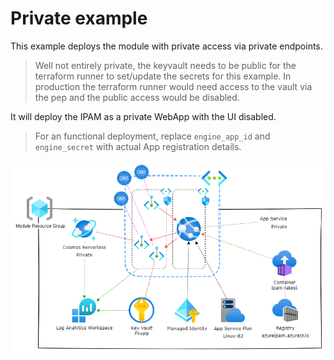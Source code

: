 # Private example

This example deploys the module with private access via private endpoints.

>Well not entirely private, the keyvault needs to be public for the terraform runner to set/update the secrets for this example. In production the terraform runner would need access to the vault via the pep and the public access would be disabled.

It will deploy the IPAM as a private WebApp with the UI disabled. 

>For an functional deployment, replace `engine_app_id` and `engine_secret` with actual App registration details. 

![Architecture Diagram](../../docs/private.png "Resulting Architecture")


